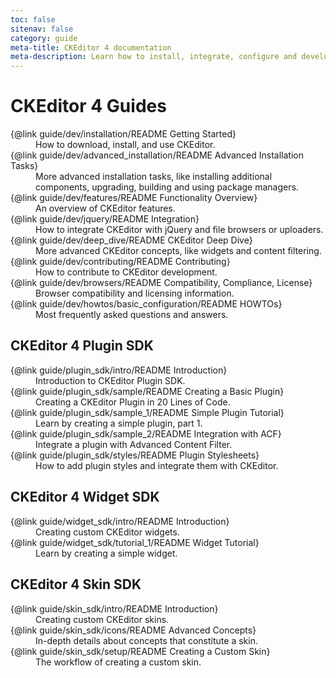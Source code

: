 ```yaml
---
toc: false
sitenav: false
category: guide
meta-title: CKEditor 4 documentation
meta-description: Learn how to install, integrate, configure and develop CKEditor 4. Browse through API documentation and online samples.
---
```


# CKEditor 4 Guides

<dl>
<dt>{@link guide/dev/installation/README Getting Started}</dt><dd>How to download, install, and use CKEditor.</dd>
<dt>{@link guide/dev/advanced_installation/README Advanced Installation Tasks}</dt><dd>More advanced installation tasks, like installing additional components, upgrading, building and using package managers.</dd>
<dt>{@link guide/dev/features/README Functionality Overview}</dt><dd>An overview of CKEditor features.</dd>
<dt>{@link guide/dev/jquery/README Integration}</dt><dd>How to integrate CKEditor with jQuery and file browsers or uploaders.</dd>
<dt>{@link guide/dev/deep_dive/README CKEditor Deep Dive}</dt><dd>More advanced CKEditor concepts, like widgets and content filtering.</dd>
<dt>{@link guide/dev/contributing/README Contributing}</dt><dd>How to contribute to CKEditor development.</dd>
<dt>{@link guide/dev/browsers/README Compatibility, Compliance, License}</dt><dd>Browser compatibility and licensing information.</dd>
<dt>{@link guide/dev/howtos/basic_configuration/README HOWTOs}</dt><dd>Most frequently asked questions and answers.</dd>
</dl>

## CKEditor 4 Plugin SDK

<dl>
<dt>{@link guide/plugin_sdk/intro/README Introduction}</dt><dd>Introduction to CKEditor Plugin SDK.</dd>
<dt>{@link guide/plugin_sdk/sample/README Creating a Basic Plugin}</dt><dd>Creating a CKEditor Plugin in 20 Lines of Code.</dd>
<dt>{@link guide/plugin_sdk/sample_1/README Simple Plugin Tutorial}</dt><dd>Learn by creating a simple plugin, part 1.</dd>
<dt>{@link guide/plugin_sdk/sample_2/README Integration with ACF}</dt><dd>Integrate a plugin with Advanced Content Filter.</dd>
<dt>{@link guide/plugin_sdk/styles/README Plugin Stylesheets}</dt><dd>How to add plugin styles and integrate them with CKEditor.</dd>
</dl>

## CKEditor 4 Widget SDK

<dl>
<dt>{@link guide/widget_sdk/intro/README Introduction}</dt><dd>Creating custom CKEditor widgets.</dd>
<dt>{@link guide/widget_sdk/tutorial_1/README Widget Tutorial}</dt><dd>Learn by creating a simple widget.</dd>
</dl>

## CKEditor 4 Skin SDK

<dl>
<dt>{@link guide/skin_sdk/intro/README Introduction}</dt><dd>Creating custom CKEditor skins.</dd>
<dt>{@link guide/skin_sdk/icons/README Advanced Concepts}</dt><dd>In-depth details about concepts that constitute a skin.</dd>
<dt>{@link guide/skin_sdk/setup/README Creating a Custom Skin}</dt><dd>The workflow of creating a custom skin.</dd>
